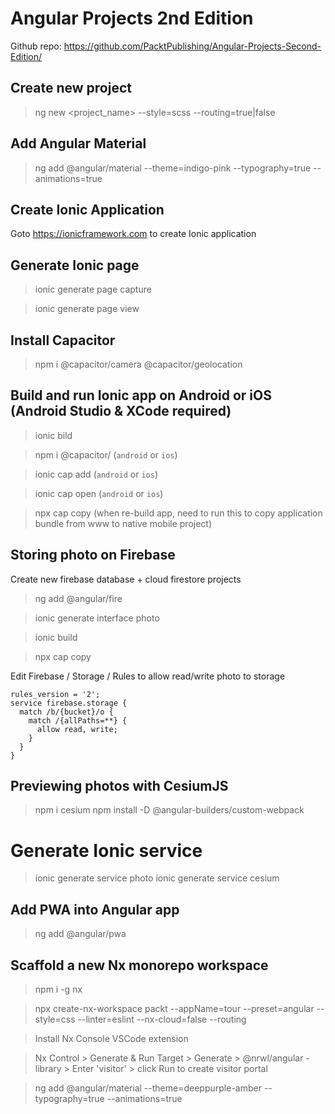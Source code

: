 # Angular Projects 2nd Edition
Github repo: https://github.com/PacktPublishing/Angular-Projects-Second-Edition/

## Create new project
> ng new <project_name> --style=scss --routing=true|false

## Add Angular Material
> ng add @angular/material --theme=indigo-pink --typography=true --animations=true

## Create Ionic Application
Goto https://ionicframework.com to create Ionic application

## Generate Ionic page
> ionic generate page capture

> ionic generate page view

## Install Capacitor
> npm i @capacitor/camera @capacitor/geolocation

## Build and run Ionic app on Android or iOS (Android Studio & XCode required)
> ionic bild

> npm i @capacitor/<os> (`android` or `ios`)

> ionic cap add <os> (`android` or `ios`)

> ionic cap open <os> (`android` or `ios`)

> npx cap copy (when re-build app, need to run this to copy application bundle from www to native mobile project)

## Storing photo on Firebase
Create new firebase database + cloud firestore projects
> ng add @angular/fire

> ionic generate interface photo

> ionic build

> npx cap copy

Edit Firebase / Storage / Rules to allow read/write photo to storage
```
rules_version = '2';
service firebase.storage {
  match /b/{bucket}/o {
    match /{allPaths=**} {
      allow read, write;
    }
  }
}
```

## Previewing photos with CesiumJS
> npm i cesium
> npm install -D @angular-builders/custom-webpack

# Generate Ionic service
> ionic generate service photo
> ionic generate service cesium

## Add PWA into Angular app
> ng add @angular/pwa

## Scaffold a new Nx monorepo workspace
> npm i -g nx

> npx create-nx-workspace packt --appName=tour --preset=angular --style=css --linter=eslint --nx-cloud=false --routing

> Install Nx Console VSCode extension

> Nx Control > Generate & Run Target > Generate > @nrwl/angular - library > Enter 'visitor' > click Run to create visitor portal

> ng add @angular/material --theme=deeppurple-amber --typography=true --animations=true